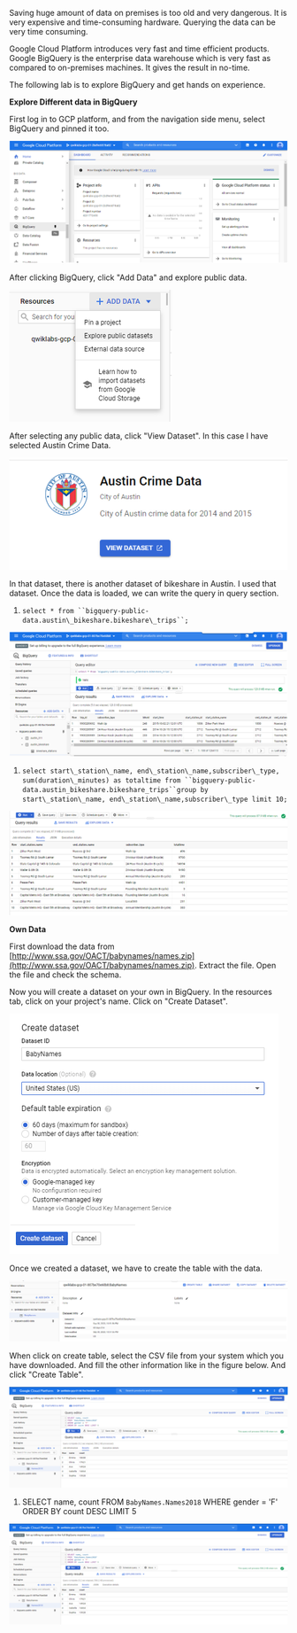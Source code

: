 Saving huge amount of data on premises is too old and very dangerous. It is very expensive and time-consuming hardware. Querying the data can be very time consuming.

Google Cloud Platform introduces very fast and time efficient products. Google BigQuery is the enterprise data warehouse which is very fast as compared to on-premises machines. It gives the result in no-time.

The following lab is to explore BigQuery and get hands on experience.

**Explore Different data in BigQuery**

First log in to GCP platform, and from the navigation side menu, select BigQuery and pinned it too.


![Test Image 4]( https://github.com/acadali/Explore-a-BigQuery-Public-Dataset/blob/master/1.png)


After clicking BigQuery, click &quot;Add Data&quot; and explore public data.


![Test Image 4]( https://github.com/acadali/Explore-a-BigQuery-Public-Dataset/blob/master/2.png)


After selecting any public data, click &quot;View Dataset&quot;. In this case I have selected Austin Crime Data.


![Test Image 4]( https://github.com/acadali/Explore-a-BigQuery-Public-Dataset/blob/master/3.png)


In that dataset, there is another dataset of bikeshare in Austin. I used that dataset. Once the data is loaded, we can write the query in query section.

1. `select * from ``bigquery-public-data.austin\_bikeshare.bikeshare\_trips``;`


![Test Image 4]( https://github.com/acadali/Explore-a-BigQuery-Public-Dataset/blob/master/4.png)


1. `select start\_station\_name, end\_station\_name,subscriber\_type, sum(duration\_minutes) as totaltime from ``bigquery-public-data.austin_bikeshare.bikeshare_trips``group by start\_station\_name, end\_station\_name,subscriber\_type limit 10;`

![Test Image 4]( https://github.com/acadali/Explore-a-BigQuery-Public-Dataset/blob/master/5.png)

**Own Data**

First download the data from [http://www.ssa.gov/OACT/babynames/names.zip](http://www.ssa.gov/OACT/babynames/names.zip). Extract the file. Open the file and check the schema.

Now you will create a dataset on your own in BigQuery. In the resources tab, click on your project&#39;s name. Click on &quot;Create Dataset&quot;.

![Test Image 4]( https://github.com/acadali/Explore-a-BigQuery-Public-Dataset/blob/master/6.png)

Once we created a dataset, we have to create the table with the data.

![Test Image 4]( https://github.com/acadali/Explore-a-BigQuery-Public-Dataset/blob/master/7.png)

When click on create table, select the CSV file from your system which you have downloaded. And fill the other information like in the figure below. And click &quot;Create Table&quot;.

![Test Image 4](https://github.com/acadali/Explore-a-BigQuery-Public-Dataset/blob/master/9.png)

1. SELECT name, count FROM `BabyNames.Names2018` WHERE gender = &#39;F&#39; ORDER BY count DESC LIMIT 5

![Test Image 4]( https://github.com/acadali/Explore-a-BigQuery-Public-Dataset/blob/master/9.png)
